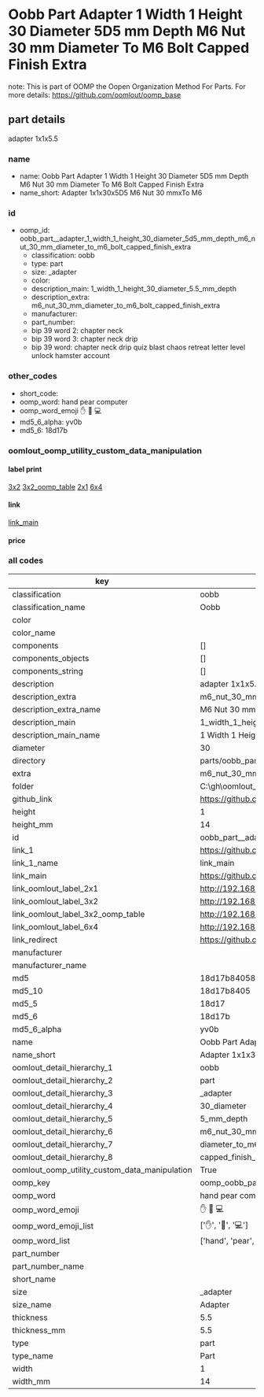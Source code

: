 # Oobb Part  Adapter 1 Width 1 Height 30 Diameter 5D5 mm Depth M6 Nut 30 mm Diameter To M6 Bolt Capped Finish Extra  

note: This is part of OOMP the Oopen Organization Method For Parts. For more details: https://github.com/oomlout/oomp_base

##  part details
  



 adapter 1x1x5.5



### name
* name: Oobb Part  Adapter 1 Width 1 Height 30 Diameter 5D5 mm Depth M6 Nut 30 mm Diameter To M6 Bolt Capped Finish Extra
* name_short: Adapter 1x1x30x5D5 M6 Nut 30 mmxTo M6
### id
* oomp_id: oobb_part__adapter_1_width_1_height_30_diameter_5d5_mm_depth_m6_nut_30_mm_diameter_to_m6_bolt_capped_finish_extra
  * classification: oobb
  * type: part
  * size: _adapter
  * color: 
  * description_main: 1_width_1_height_30_diameter_5.5_mm_depth
  * description_extra: m6_nut_30_mm_diameter_to_m6_bolt_capped_finish_extra
  * manufacturer: 
  * part_number: 
  * bip 39 word 2: chapter neck
  * bip 39 word 3: chapter neck drip
  * bip 39 word: chapter neck drip quiz blast chaos retreat letter level unlock hamster account

### other_codes
* short_code: 
* oomp_word: hand pear computer
* oomp_word_emoji :hand: :pear: :computer:
* md5_6_alpha: yv0b
* md5_6: 18d17b






### oomlout_oomp_utility_custom_data_manipulation
#### label print
[3x2](http://192.168.1.245:1112/?label=oomp%20yv0b)
[3x2_oomp_table](http://192.168.1.108:1112/?label=oomp%20yv0b)
[2x1](http://192.168.1.242:1112/?label=oomp%20yv0b)
[6x4](http://192.168.1.55:1112/?label=oomp%20yv0b)    

#### link

[link_main](https://github.com/oomlout/oomlout_oobb_version_4_generated_parts/tree/main/navigation_oomp/oobb/part/_adapter/1_width_1_height_30_diameter_5.5_mm_depth/m6_nut_30_mm_diameter_to_m6_bolt_capped_finish_extra/part)                              

#### price







### all codes 
| key | value |  
| --- | --- |  
| classification | oobb |  
| classification_name | Oobb |  
| color |  |  
| color_name |  |  
| components | [] |  
| components_objects | [] |  
| components_string | [] |  
| description |  adapter 1x1x5.5 |  
| description_extra | m6_nut_30_mm_diameter_to_m6_bolt_capped_finish_extra |  
| description_extra_name | M6 Nut 30 mm Diameter To M6 Bolt Capped Finish Extra |  
| description_main | 1_width_1_height_30_diameter_5.5_mm_depth |  
| description_main_name | 1 Width 1 Height 30 Diameter 5.5 mm Depth |  
| diameter | 30 |  
| directory | parts/oobb_part__adapter_1_width_1_height_30_diameter_5d5_mm_depth_m6_nut_30_mm_diameter_to_m6_bolt_capped_finish_extra |  
| extra | m6_nut_30_mm_diameter_to_m6_bolt_capped_finish |  
| folder | C:\gh\oomlout_oobb_version_4_generated_parts\parts\oobb_part__adapter_1_width_1_height_30_diameter_5d5_mm_depth_m6_nut_30_mm_diameter_to_m6_bolt_capped_finish_extra |  
| github_link | https://github.com/oomlout/oomlout_oomp_part_src/tree/main/parts/oobb_part__adapter_1_width_1_height_30_diameter_5d5_mm_depth_m6_nut_30_mm_diameter_to_m6_bolt_capped_finish_extra |  
| height | 1 |  
| height_mm | 14 |  
| id | oobb_part__adapter_1_width_1_height_30_diameter_5d5_mm_depth_m6_nut_30_mm_diameter_to_m6_bolt_capped_finish_extra |  
| link_1 | https://github.com/oomlout/oomlout_oobb_version_4_generated_parts/tree/main/navigation_oomp/oobb/part/_adapter/1_width_1_height_30_diameter_5.5_mm_depth/m6_nut_30_mm_diameter_to_m6_bolt_capped_finish_extra/part |  
| link_1_name | link_main |  
| link_main | https://github.com/oomlout/oomlout_oobb_version_4_generated_parts/tree/main/navigation_oomp/oobb/part/_adapter/1_width_1_height_30_diameter_5.5_mm_depth/m6_nut_30_mm_diameter_to_m6_bolt_capped_finish_extra/part |  
| link_oomlout_label_2x1 | http://192.168.1.242:1112/?label=oomp%20yv0b |  
| link_oomlout_label_3x2 | http://192.168.1.245:1112/?label=oomp%20yv0b |  
| link_oomlout_label_3x2_oomp_table | http://192.168.1.108:1112/?label=oomp%20yv0b |  
| link_oomlout_label_6x4 | http://192.168.1.55:1112/?label=oomp%20yv0b |  
| link_redirect | https://github.com/oomlout/oomlout_oobb_version_4_generated_parts/tree/main/parts/oobb__adapter_01_01_30_5d5_ex_m6_nut_30_mm_diameter_to_m6_bolt_capped_finish |  
| manufacturer |  |  
| manufacturer_name |  |  
| md5 | 18d17b8405809700990bbafe8664e933 |  
| md5_10 | 18d17b8405 |  
| md5_5 | 18d17 |  
| md5_6 | 18d17b |  
| md5_6_alpha | yv0b |  
| name | Oobb Part  Adapter 1 Width 1 Height 30 Diameter 5D5 mm Depth M6 Nut 30 mm Diameter To M6 Bolt Capped Finish Extra |  
| name_short | Adapter 1x1x30x5D5 M6 Nut 30 mmxTo M6 |  
| oomlout_detail_hierarchy_1 | oobb |  
| oomlout_detail_hierarchy_2 | part |  
| oomlout_detail_hierarchy_3 | _adapter |  
| oomlout_detail_hierarchy_4 | 30_diameter |  
| oomlout_detail_hierarchy_5 | 5_mm_depth |  
| oomlout_detail_hierarchy_6 | m6_nut_30_mm |  
| oomlout_detail_hierarchy_7 | diameter_to_m6_bolt |  
| oomlout_detail_hierarchy_8 | capped_finish_extra |  
| oomlout_oomp_utility_custom_data_manipulation | True |  
| oomp_key | oomp_oobb_part__adapter_1_width_1_height_30_diameter_5d5_mm_depth_m6_nut_30_mm_diameter_to_m6_bolt_capped_finish_extra |  
| oomp_word | hand pear computer |  
| oomp_word_emoji | :hand: :pear: :computer: |  
| oomp_word_emoji_list | [':hand:', ':pear:', ':computer:'] |  
| oomp_word_list | ['hand', 'pear', 'computer'] |  
| part_number |  |  
| part_number_name |  |  
| short_name |  |  
| size | _adapter |  
| size_name |  Adapter |  
| thickness | 5.5 |  
| thickness_mm | 5.5 |  
| type | part |  
| type_name | Part |  
| width | 1 |  
| width_mm | 14 |  
